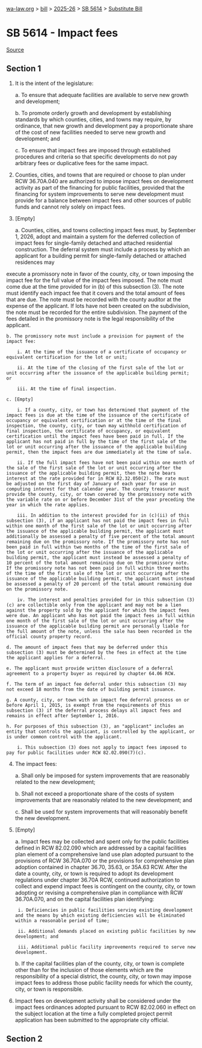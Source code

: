[wa-law.org](/) > [bill](/bill/) > [2025-26](/bill/2025-26/) > [SB 5614](/bill/2025-26/sb/5614/) > [Substitute Bill](/bill/2025-26/sb/5614/S/)

# SB 5614 - Impact fees

[Source](http://lawfilesext.leg.wa.gov/biennium/2025-26/Pdf/Bills/Senate%20Bills/5614-S.pdf)

## Section 1
1. It is the intent of the legislature:

    a. To ensure that adequate facilities are available to serve new growth and development;

    b. To promote orderly growth and development by establishing standards by which counties, cities, and towns may require, by ordinance, that new growth and development pay a proportionate share of the cost of new facilities needed to serve new growth and development; and

    c. To ensure that impact fees are imposed through established procedures and criteria so that specific developments do not pay arbitrary fees or duplicative fees for the same impact.

2. Counties, cities, and towns that are required or choose to plan under RCW 36.70A.040 are authorized to impose impact fees on development activity as part of the financing for public facilities, provided that the financing for system improvements to serve new development must provide for a balance between impact fees and other sources of public funds and cannot rely solely on impact fees.

3. [Empty]

    a. Counties, cities, and towns collecting impact fees must, by September 1, 2026, adopt and maintain a system for the deferred collection of impact fees for single-family detached and attached residential construction. The deferral system must include a process by which an applicant for a building permit for  single-family detached or attached residences may

execute a promissory note in favor of the county, city, or town imposing the impact fee for the full value of the impact fees imposed. The note must come due at the time provided for in (b) of this subsection (3). The note must identify each impact fee that it covers and the total amount of fees that are due. The note must be recorded with the county auditor at the expense of the applicant. If lots have not been created on the subdivision, the note must be recorded for the entire subdivision. The payment of the fees detailed in the promissory note is the legal responsibility of the applicant.

    b. The promissory note must include a provision for payment of the impact fee:

        i. At the time of the issuance of a certificate of occupancy or equivalent certification for the lot or unit;

        ii. At the time of the closing of the first sale of the lot or unit occurring after the issuance of the applicable building permit; or

        iii. At the time of final inspection.

    c. [Empty]

        i. If a county, city, or town has determined that payment of the impact fees is due at the time of the issuance of the certificate of occupancy or equivalent certification or at the time of the final inspection, the county, city, or town may withhold certification of final inspection, the certificate of occupancy, or equivalent certification until the impact fees have been paid in full. If the applicant has not paid in full by the time of the first sale of the lot or unit occurring after the issuance of the applicable building permit, then the impact fees are due immediately at the time of sale.

        ii. If the full impact fees have not been paid within one month of the sale of the first sale of the lot or unit occurring after the issuance of the applicable building permit, then the note bears interest at the rate provided for in RCW 82.32.050(2). The rate must be adjusted on the first day of January of each year for use in computing interest for that calendar year. The county treasurer must provide the county, city, or town covered by the promissory note with the variable rate on or before December 31st of the year preceding the year in which the rate applies.

        iii. In addition to the interest provided for in (c)(ii) of this subsection (3), if an applicant has not paid the impact fees in full within one month of the first sale of the lot or unit occurring after the issuance of the applicable building permit, the applicant must additionally be assessed a penalty of five percent of the total amount remaining due on the promissory note. If the promissory note has not been paid in full within two months of the time of the first sale of the lot or unit occurring after the issuance of the applicable building permit, the applicant must instead be assessed a penalty of 10 percent of the total amount remaining due on the promissory note. If the promissory note has not been paid in full within three months of the time of the first sale of the lot or unit occurring after the issuance of the applicable building permit, the applicant must instead be assessed a penalty of 20 percent of the total amount remaining due on the promissory note.

        iv. The interest and penalties provided for in this subsection (3)(c) are collectible only from the applicant and may not be a lien against the property sold by the applicant for which the impact fees were due. An applicant who has not paid the impact fees in full within one month of the first sale of the lot or unit occurring after the issuance of the applicable building permit are personally liable for the full amount of the note, unless the sale has been recorded in the official county property record.

    d. The amount of impact fees that may be deferred under this subsection (3) must be determined by the fees in effect at the time the applicant applies for a deferral.

    e. The applicant must provide written disclosure of a deferral agreement to a property buyer as required by chapter 64.06 RCW.

    f. The term of an impact fee deferral under this subsection (3) may not exceed 18 months from the date of building permit issuance.

    g. A county, city, or town with an impact fee deferral process on or before April 1, 2015, is exempt from the requirements of this subsection (3) if the deferral process delays all impact fees and remains in effect after September 1, 2016.

    h. For purposes of this subsection (3), an "applicant" includes an entity that controls the applicant, is controlled by the applicant, or is under common control with the applicant.

        i. This subsection (3) does not apply to impact fees imposed to pay for public facilities under RCW 82.02.090(7)(c).

4. The impact fees:

    a. Shall only be imposed for system improvements that are reasonably related to the new development;

    b. Shall not exceed a proportionate share of the costs of system improvements that are reasonably related to the new development; and

    c. Shall be used for system improvements that will reasonably benefit the new development.

5. [Empty]

    a. Impact fees may be collected and spent only for the public facilities defined in RCW 82.02.090 which are addressed by a capital facilities plan element of a comprehensive land use plan adopted pursuant to the provisions of RCW 36.70A.070 or the provisions for comprehensive plan adoption contained in chapter 36.70, 35.63, or 35A.63 RCW. After the date a county, city, or town is required to adopt its development regulations under chapter 36.70A RCW, continued authorization to collect and expend impact fees is contingent on the county, city, or town adopting or revising a comprehensive plan in compliance with RCW 36.70A.070, and on the capital facilities plan identifying:

        i. Deficiencies in public facilities serving existing development and the means by which existing deficiencies will be eliminated within a reasonable period of time;

        ii. Additional demands placed on existing public facilities by new development; and

        iii. Additional public facility improvements required to serve new development.

    b. If the capital facilities plan of the county, city, or town is complete other than for the inclusion of those elements which are the responsibility of a special district, the county, city, or town may impose impact fees to address those public facility needs for which the county, city, or town is responsible.

6. Impact fees on development activity shall be considered under the impact fees ordinances adopted pursuant to RCW 82.02.060 in effect on the subject location at the time a fully completed project permit application has been submitted to the appropriate city official.

## Section 2